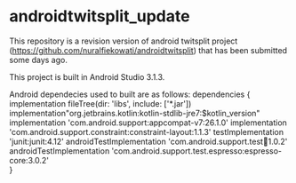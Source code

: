 # androidtwitsplit_update
This repository is a revision version of android twitsplit project (https://github.com/nuralfiekowati/androidtwitsplit) that has been submitted some days ago.

This project is built in Android Studio 3.1.3. 

Android dependecies used to built are as follows:
dependencies {
    implementation fileTree(dir: 'libs', include: ['*.jar'])
    implementation"org.jetbrains.kotlin:kotlin-stdlib-jre7:$kotlin_version"
    implementation 'com.android.support:appcompat-v7:26.1.0'
    implementation 'com.android.support.constraint:constraint-layout:1.1.3'
    testImplementation 'junit:junit:4.12'
    androidTestImplementation 'com.android.support.test:runner:1.0.2'
    androidTestImplementation 'com.android.support.test.espresso:espresso-core:3.0.2'   
}
